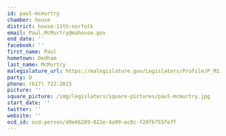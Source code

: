```yaml
---
id: paul-mcmurtry
chamber: house
district: house-11th-norfolk
email: Paul.McMurtry@mahouse.gov
end_date: ''
facebook: ''
first_name: Paul
hometown: Dedham
last_name: McMurtry
malegislature_url: https://malegislature.gov/Legislators/Profile/P_M1
party: D
phone: (617) 722-2015
picture: ''
square_picture: /img/legislators/square-pictures/paul-mcmurtry.jpg
start_date: ''
twitter: ''
website: ''
ocd_id: ocd-person/d0e66289-022e-4a99-ac8c-f20fb7557e7f
---
```

